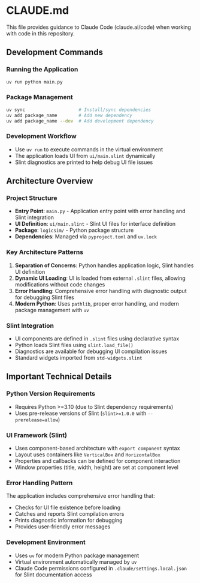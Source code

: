# CLAUDE.md

This file provides guidance to Claude Code (claude.ai/code) when working with code in this repository.

## Development Commands

### Running the Application
```bash
uv run python main.py
```

### Package Management
```bash
uv sync                    # Install/sync dependencies
uv add package_name        # Add new dependency
uv add package_name --dev  # Add development dependency
```

### Development Workflow
- Use `uv run` to execute commands in the virtual environment
- The application loads UI from `ui/main.slint` dynamically
- Slint diagnostics are printed to help debug UI file issues

## Architecture Overview

### Project Structure
- **Entry Point**: `main.py` - Application entry point with error handling and Slint integration
- **UI Definition**: `ui/main.slint` - Slint UI files for interface definition
- **Package**: `logicsim/` - Python package structure
- **Dependencies**: Managed via `pyproject.toml` and `uv.lock`

### Key Architecture Patterns

1. **Separation of Concerns**: Python handles application logic, Slint handles UI definition
2. **Dynamic UI Loading**: UI is loaded from external `.slint` files, allowing modifications without code changes
3. **Error Handling**: Comprehensive error handling with diagnostic output for debugging Slint files
4. **Modern Python**: Uses `pathlib`, proper error handling, and modern package management with `uv`

### Slint Integration
- UI components are defined in `.slint` files using declarative syntax
- Python loads Slint files using `slint.load_file()`
- Diagnostics are available for debugging UI compilation issues
- Standard widgets imported from `std-widgets.slint`

## Important Technical Details

### Python Version Requirements
- Requires Python >=3.10 (due to Slint dependency requirements)
- Uses pre-release versions of Slint (`slint>=1.0.0` with `--prerelease=allow`)

### UI Framework (Slint)
- Uses component-based architecture with `export component` syntax
- Layout uses containers like `VerticalBox` and `HorizontalBox`
- Properties and callbacks can be defined for component interaction
- Window properties (title, width, height) are set at component level

### Error Handling Pattern
The application includes comprehensive error handling that:
- Checks for UI file existence before loading
- Catches and reports Slint compilation errors
- Prints diagnostic information for debugging
- Provides user-friendly error messages

### Development Environment
- Uses `uv` for modern Python package management
- Virtual environment automatically managed by `uv`
- Claude Code permissions configured in `.claude/settings.local.json` for Slint documentation access
